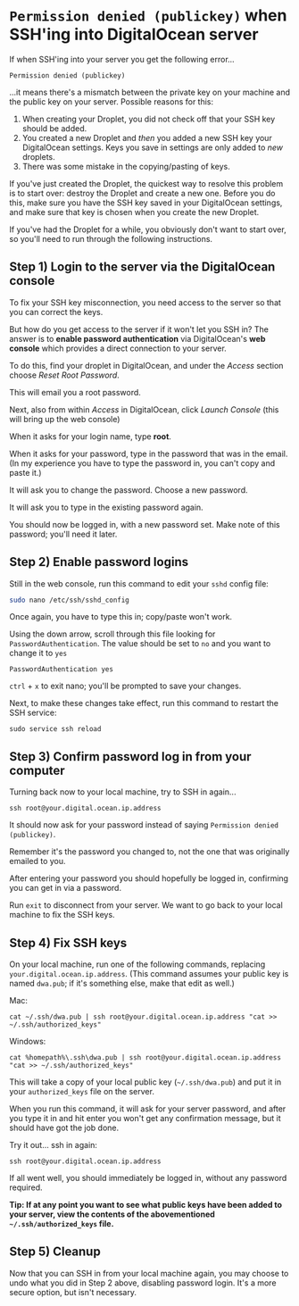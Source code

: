 # `Permission denied (publickey)` when SSH'ing into DigitalOcean server

If when SSH'ing into your server you get the following error...

```
Permission denied (publickey)
```

...it means there's a mismatch between the private key on your machine and the public key on your server. Possible reasons for this:

1. When creating your Droplet, you did not check off that your SSH key should be added.
2. You created a new Droplet and *then* you added a new SSH key your DigitalOcean settings. Keys you save in settings are only added to *new* droplets.
3. There was some mistake in the copying/pasting of keys.

If you've just created the Droplet, the quickest way to resolve this problem is to start over: destroy the Droplet and create a new one. Before you do this, make sure you have the SSH key saved in your DigitalOcean settings, and make sure that key is chosen when you create the new Droplet.

If you've had the Droplet for a while, you obviously don't want to start over, so you'll need to run through the following instructions.


## Step 1) Login to the server via the DigitalOcean console
To fix your SSH key misconnection, you need access to the server so that you can correct the keys.

But how do you get access to the server if it won't let you SSH in? The answer is to __enable password authentication__ via DigitalOcean's __web console__ which provides a direct connection to your server.

To do this, find your droplet in DigitalOcean, and under the *Access* section choose *Reset Root Password*.

This will email you a root password.

Next, also from within *Access* in DigitalOcean, click *Launch Console* (this will bring up the web console)

When it asks for your login name, type __root__.

When it asks for your password, type in the password that was in the email. (In my experience you have to type the password in, you can't copy and paste it.)

It will ask you to change the password. Choose a new password.

It will ask you to type in the existing password again.

You should now be logged in, with a new password set. Make note of this password; you'll need it later.


## Step 2) Enable password logins
Still in the web console, run this command to edit your `sshd` config file:

```bash
sudo nano /etc/ssh/sshd_config
```

Once again, you have to type this in; copy/paste won't work.

Using the down arrow, scroll through this file looking for `PasswordAuthentication`. The value should be set to `no` and you want to change it to `yes`

```
PasswordAuthentication yes
```

`ctrl` + `x` to exit nano; you'll be prompted to save your changes.

Next, to make these changes take effect, run this command to restart the SSH service:
```
sudo service ssh reload
```


## Step 3) Confirm password log in from your computer
Turning back now to your local machine, try to SSH in again...

```
ssh root@your.digital.ocean.ip.address
```

It should now ask for your password instead of saying `Permission denied (publickey)`.

Remember it's the password you changed to, not the one that was originally emailed to you.

After entering your password you should hopefully be logged in, confirming you can get in via a password.

Run `exit` to disconnect from your server. We want to go back to your local machine to fix the SSH keys.


## Step 4) Fix SSH keys
On your local machine, run one of the following commands, replacing `your.digital.ocean.ip.address`. (This command assumes your public key is named `dwa.pub`; if it's something else, make that edit as well.)

Mac:
```
cat ~/.ssh/dwa.pub | ssh root@your.digital.ocean.ip.address "cat >> ~/.ssh/authorized_keys"
```

Windows:
```
cat %homepath%\.ssh\dwa.pub | ssh root@your.digital.ocean.ip.address "cat >> ~/.ssh/authorized_keys"
```

This will take a copy of your local public key (`~/.ssh/dwa.pub`) and put it in your `authorized_keys` file on the server.

When you run this command, it will ask for your server password, and after you type it in and hit enter you won't get any confirmation message, but it should have got the job done.

Try it out... ssh in again:

```
ssh root@your.digital.ocean.ip.address
```

If all went well, you should immediately be logged in, without any password required.

**Tip: If at any point you want to see what public keys have been added to your server, view the contents of the abovementioned `~/.ssh/authorized_keys` file.**

## Step 5) Cleanup
Now that you can SSH in from your local machine again, you  may choose to undo what you did in Step 2 above, disabling password login. It's a more secure option, but isn't necessary.
